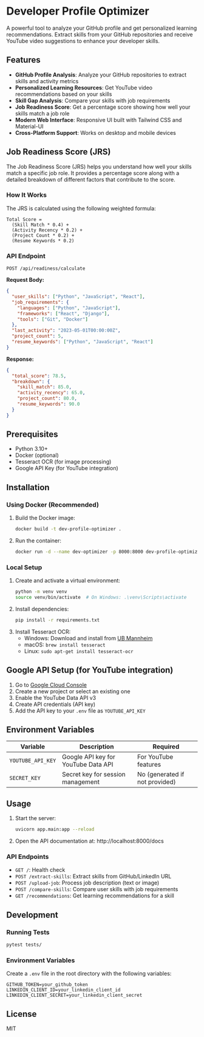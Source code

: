 # Developer Profile Optimizer

A powerful tool to analyze your GitHub profile and get personalized learning recommendations. Extract skills from your GitHub repositories and receive YouTube video suggestions to enhance your developer skills.

## Features

- **GitHub Profile Analysis**: Analyze your GitHub repositories to extract skills and activity metrics
- **Personalized Learning Resources**: Get YouTube video recommendations based on your skills
- **Skill Gap Analysis**: Compare your skills with job requirements
- **Job Readiness Score**: Get a percentage score showing how well your skills match a job role
- **Modern Web Interface**: Responsive UI built with Tailwind CSS and Material-UI
- **Cross-Platform Support**: Works on desktop and mobile devices

## Job Readiness Score (JRS)

The Job Readiness Score (JRS) helps you understand how well your skills match a specific job role. It provides a percentage score along with a detailed breakdown of different factors that contribute to the score.

### How It Works

The JRS is calculated using the following weighted formula:

```
Total Score = 
  (Skill Match * 0.4) + 
  (Activity Recency * 0.2) + 
  (Project Count * 0.2) + 
  (Resume Keywords * 0.2)
```

### API Endpoint

```
POST /api/readiness/calculate
```

**Request Body:**
```json
{
  "user_skills": ["Python", "JavaScript", "React"],
  "job_requirements": {
    "languages": ["Python", "JavaScript"],
    "frameworks": ["React", "Django"],
    "tools": ["Git", "Docker"]
  },
  "last_activity": "2023-05-01T00:00:00Z",
  "project_count": 5,
  "resume_keywords": ["Python", "JavaScript", "React"]
}
```

**Response:**
```json
{
  "total_score": 78.5,
  "breakdown": {
    "skill_match": 85.0,
    "activity_recency": 65.0,
    "project_count": 80.0,
    "resume_keywords": 90.0
  }
}
```

## Prerequisites

- Python 3.10+
- Docker (optional)
- Tesseract OCR (for image processing)
- Google API Key (for YouTube integration)

## Installation

### Using Docker (Recommended)

1. Build the Docker image:
   ```bash
   docker build -t dev-profile-optimizer .
   ```
2. Run the container:
   ```bash
   docker run -d --name dev-optimizer -p 8000:8000 dev-profile-optimizer
   ```

### Local Setup
1. Create and activate a virtual environment:
   ```bash
   python -m venv venv
   source venv/bin/activate  # On Windows: .\venv\Scripts\activate
   ```
2. Install dependencies:
   ```bash
   pip install -r requirements.txt
   ```
3. Install Tesseract OCR:
   - Windows: Download and install from [UB Mannheim](https://github.com/UB-Mannheim/tesseract/wiki)
   - macOS: `brew install tesseract`
   - Linux: `sudo apt-get install tesseract-ocr`

## Google API Setup (for YouTube integration)

1. Go to [Google Cloud Console](https://console.cloud.google.com/)
2. Create a new project or select an existing one
3. Enable the YouTube Data API v3
4. Create API credentials (API key)
5. Add the API key to your `.env` file as `YOUTUBE_API_KEY`

## Environment Variables

| Variable | Description | Required |
|----------|-------------|----------|
| `YOUTUBE_API_KEY` | Google API key for YouTube Data API | For YouTube features |
| `SECRET_KEY` | Secret key for session management | No (generated if not provided) |

## Usage

1. Start the server:
   ```bash
   uvicorn app.main:app --reload
   ```
2. Open the API documentation at: http://localhost:8000/docs

### API Endpoints

- `GET /`: Health check
- `POST /extract-skills`: Extract skills from GitHub/LinkedIn URL
- `POST /upload-job`: Process job description (text or image)
- `POST /compare-skills`: Compare user skills with job requirements
- `GET /recommendations`: Get learning recommendations for a skill

## Development

### Running Tests
```bash
pytest tests/
```

### Environment Variables
Create a `.env` file in the root directory with the following variables:
```
GITHUB_TOKEN=your_github_token
LINKEDIN_CLIENT_ID=your_linkedin_client_id
LINKEDIN_CLIENT_SECRET=your_linkedin_client_secret
```

## License
MIT
